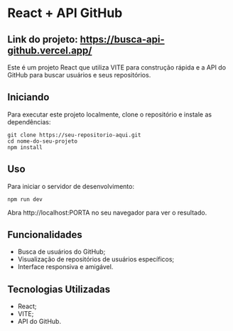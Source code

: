 # React + API GitHub
## Link do projeto: https://busca-api-github.vercel.app/

Este é um projeto React que utiliza VITE para construção rápida e a API do GitHub para buscar usuários e seus repositórios.

## Iniciando

Para executar este projeto localmente, clone o repositório e instale as dependências:

```
git clone https://seu-repositorio-aqui.git
cd nome-do-seu-projeto
npm install
```

## Uso

Para iniciar o servidor de desenvolvimento:

`npm run dev`

Abra http://localhost:PORTA no seu navegador para ver o resultado.

## Funcionalidades

- Busca de usuários do GitHub;
- Visualização de repositórios de usuários específicos;
- Interface responsiva e amigável.

## Tecnologias Utilizadas

- React;
- VITE;
- API do GitHub.
